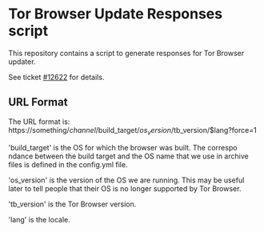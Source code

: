 Tor Browser Update Responses script
===================================

This repository contains a script to generate responses for Tor Browser
updater.

See ticket [#12622](https://trac.torproject.org/projects/tor/ticket/12622)
for details.


URL Format
----------

The URL format is:
  https://something/$channel/$build_target/$os_version/$tb_version/$lang?force=1

'build_target' is the OS for which the browser was built. The correspo
ndance between the build target and the OS name that we use in archive
files is defined in the config.yml file.

'os_version' is the version of the OS we are running. This may be useful
later to tell people that their OS is no longer supported by Tor Browser.

'tb_version' is the Tor Browser version.

'lang' is the locale.

